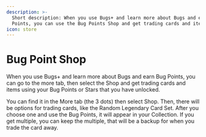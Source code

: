 ```yaml
---
description: >-
  Short description: When you use Bugs+ and learn more about Bugs and earn Bug
  Points, you can use the Bug Points Shop and get trading cards and items
icon: store
---
```


# Bug Point Shop

When you use Bugs+ and learn more about Bugs and earn Bug Points, you can go to the more tab, then select the Shop and get trading cards and items using your Bug Points or Stars that you have unlocked.

You can find it in the More tab (the 3 dots) then select Shop. Then, there will be options for trading cards, like the Random Legendary Card Set. After you choose one and use the Bug Points, it will appear in your Collection. If you get multiple, you can keep the multiple, that will be a backup for when you trade the card away.

